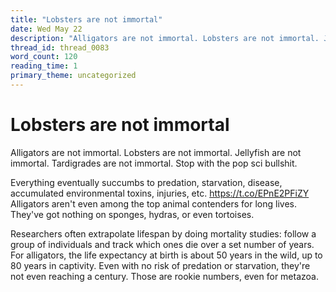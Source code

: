 ```yaml
---
title: "Lobsters are not immortal"
date: Wed May 22
description: "Alligators are not immortal. Lobsters are not immortal. Jellyfish are not immortal."
thread_id: thread_0083
word_count: 120
reading_time: 1
primary_theme: uncategorized
---
```


# Lobsters are not immortal

Alligators are not immortal. Lobsters are not immortal. Jellyfish are not immortal. Tardigrades are not immortal. Stop with the pop sci bullshit.

Everything eventually succumbs to predation, starvation, disease, accumulated environmental toxins, injuries, etc. https://t.co/EPnE2PFiZY Alligators aren't even among the top animal contenders for long lives. They've got nothing on sponges, hydras, or even tortoises.

Researchers often extrapolate lifespan by doing mortality studies: follow a group of individuals and track which ones die over a set number of years. For alligators, the life expectancy at birth is about 50 years in the wild, up to 80 years in captivity. Even with no risk of predation or starvation, they're not even reaching a century. Those are rookie numbers, even for metazoa.
